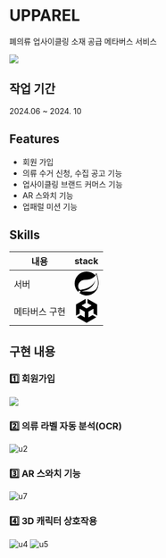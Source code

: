 
# UPPAREL

폐의류 업사이클링 소재 공급 메타버스 서비스

![](https://velog.velcdn.com/images/hellodora7/post/65447ed2-7d24-441d-98b5-a299e21fcf66/image.png)


## 작업 기간

2024.06 ~ 2024. 10



## Features

- 회원 가입
- 의류 수거 신청, 수집 공고 기능
- 업사이클링 브랜드 커머스 기능
- AR 스와치 기능
- 업패럴 미션 기능


## Skills

|내용|stack|
|------|---|
|서버|<svg role="img" viewBox="0 0 24 24" xmlns="http://www.w3.org/2000/svg"><title>Spring</title><path d="M21.8537 1.4158a10.4504 10.4504 0 0 1-1.284 2.2471A11.9666 11.9666 0 1 0 3.8518 20.7757l.4445.3951a11.9543 11.9543 0 0 0 19.6316-8.2971c.3457-3.0126-.568-6.8649-2.0743-11.458zM5.5805 20.8745a1.0174 1.0174 0 1 1-.1482-1.4323 1.0396 1.0396 0 0 1 .1482 1.4323zm16.1991-3.5806c-2.9385 3.9263-9.2601 2.5928-13.2852 2.7904 0 0-.7161.0494-1.4323.1481 0 0 .2717-.1234.6174-.2469 2.8398-.9877 4.1732-1.1853 5.9018-2.0743 3.2349-1.6545 6.4698-5.2844 7.1118-9.0379-1.2347 3.6053-4.9881 6.7167-8.3959 7.9761-2.3459.8643-6.5685 1.7039-6.5685 1.7039l-.1729-.0988c-2.8645-1.4076-2.9632-7.6304 2.2718-9.6306 2.2966-.889 4.4696-.395 6.9637-.9877 2.6422-.6174 5.7043-2.5929 6.939-5.1857 1.3828 4.1732 3.062 10.643.0493 14.6434z"/></svg>|
|메타버스 구현|<svg role="img" viewBox="0 0 24 24" xmlns="http://www.w3.org/2000/svg"><title>Unity</title><path d="m12.9288 4.2939 3.7997 2.1929c.1366.077.1415.2905 0 .3675l-4.515 2.6076a.4192.4192 0 0 1-.4246 0L7.274 6.8543c-.139-.0745-.1415-.293 0-.3675l3.7972-2.193V0L1.3758 5.5977V16.793l3.7177-2.1456v-4.3858c-.0025-.1565.1813-.2682.318-.1838l4.5148 2.6076a.4252.4252 0 0 1 .2136.3676v5.2127c.0025.1565-.1813.2682-.3179.1838l-3.7996-2.1929-3.7178 2.1457L12 24l9.6954-5.5977-3.7178-2.1457-3.7996 2.1929c-.1341.082-.3229-.0248-.3179-.1838V13.053c0-.1565.087-.2956.2136-.3676l4.5149-2.6076c.134-.082.3228.0224.3179.1838v4.3858l3.7177 2.1456V5.5977L12.9288 0Z"/></svg>|


## 구현 내용

### 1️⃣ 회원가입
![](https://velog.velcdn.com/images/hellodora7/post/b11eace4-df9f-4953-97bb-cd6c504eba6d/image.gif)

### 2️⃣ 의류 라벨 자동 분석(OCR)
![u2](https://github.com/user-attachments/assets/6011b005-69a5-4a42-abb7-61300cba98fc)

### 3️⃣ AR 스와치 기능
![u7](https://github.com/user-attachments/assets/4b219bcd-6e8a-4c6a-828c-a026520334d1)


### 4️⃣ 3D 캐릭터 상호작용
![u4](https://github.com/user-attachments/assets/f8e6308e-16d9-4d8a-86ad-59b4fbb4f2a0)
![u5](https://github.com/user-attachments/assets/f6ce19ae-29c1-4b26-8517-17e717edbd4d)


